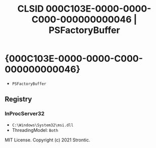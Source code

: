﻿---
title: "CLSID 000C103E-0000-0000-C000-000000000046 | PSFactoryBuffer"
excerpt: What is COM-Object CLSID 000C103E-0000-0000-C000-000000000046?
---

# {000C103E-0000-0000-C000-000000000046}

* `PSFactoryBuffer`

## Registry


### InProcServer32

* `C:\Windows\System32\msi.dll`
* ThreadingModel: `Both`

MIT License. Copyright (c) 2021 Strontic.


